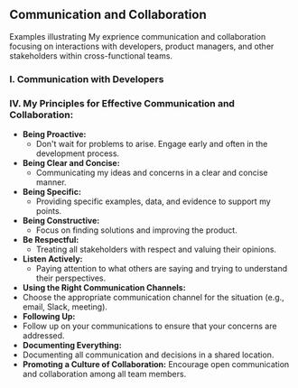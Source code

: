 ## Communication and Collaboration

Examples illustrating My exprience communication and collaboration focusing on interactions with developers, product managers, and other stakeholders within cross-functional teams.

### I. Communication with Developers



### IV. My Principles for Effective Communication and Collaboration:

* **Being Proactive:**
  * Don't wait for problems to arise. Engage early and often in the development process.
* **Being Clear and Concise:**
  * Communicating my ideas and concerns in a clear and concise manner.
* **Being Specific:**
  * Providing specific examples, data, and evidence to support my points.
* **Being Constructive:**
  * Focus on finding solutions and improving the product.
* **Be Respectful:**
  * Treating all stakeholders with respect and valuing their opinions.
* **Listen Actively:**
  * Paying attention to what others are saying and trying to understand their perspectives.
*   **Using the Right Communication Channels:**
*   Choose the appropriate communication channel for the situation (e.g., email, Slack, meeting).
*   **Following Up:**
*   Follow up on your communications to ensure that your concerns are addressed.
*   **Documenting Everything:**
  * Documenting all communication and decisions in a shared location.
*   **Promoting a Culture of Collaboration:** Encourage open communication and collaboration among all team members.
